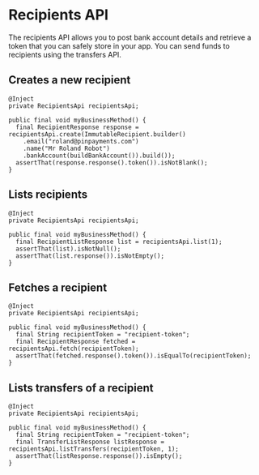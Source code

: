 # Recipients API

The recipients API allows you to post bank account details and retrieve a token that you can safely store in your app. You can send funds to recipients using the transfers API.

## Creates a new recipient

```
@Inject
private RecipientsApi recipientsApi;

public final void myBusinessMethod() {
  final RecipientResponse response = recipientsApi.create(ImmutableRecipient.builder()
    .email("roland@pinpayments.com")
    .name("Mr Roland Robot")
    .bankAccount(buildBankAccount()).build());
  assertThat(response.response().token()).isNotBlank();
}
```

## Lists recipients

```
@Inject
private RecipientsApi recipientsApi;

public final void myBusinessMethod() {
  final RecipientListResponse list = recipientsApi.list(1);
  assertThat(list).isNotNull();
  assertThat(list.response()).isNotEmpty();
}
```

## Fetches a recipient

```
@Inject
private RecipientsApi recipientsApi;

public final void myBusinessMethod() {
  final String recipientToken = "recipient-token";
  final RecipientResponse fetched = recipientsApi.fetch(recipientToken);
  assertThat(fetched.response().token()).isEqualTo(recipientToken);
}
```

## Lists transfers of a recipient

```
@Inject
private RecipientsApi recipientsApi;

public final void myBusinessMethod() {
  final String recipientToken = "recipient-token";
  final TransferListResponse listResponse = recipientsApi.listTransfers(recipientToken, 1);
  assertThat(listResponse.response()).isEmpty();
}
```

